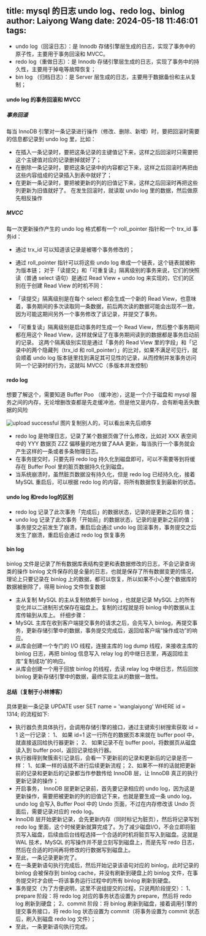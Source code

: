 title: mysql 的日志 undo log、redo log、binlog
author: Laiyong Wang
date: 2024-05-18 11:46:01
tags:
---
- undo log（回滚日志）：是 Innodb 存储引擎层生成的日志，实现了事务中的原子性，主要用于事务回滚和 MVCC。
- redo log（重做日志）：是 Innodb 存储引擎层生成的日志，实现了事务中的持久性，主要用于掉电等故障恢复；
- bin log （归档日志）：是 Server 层生成的日志，主要用于数据备份和主从复制；

#### undo log 的事务回滚和 MVCC
  ##### 事务回滚
  每当 InnoDB 引擎对一条记录进行操作（修改、删除、新增）时，要把回滚时需要的信息都记录到 undo log 里，比如：
  - 在插入一条记录时，要把这条记录的主键值记下来，这样之后回滚时只需要把这个主键值对应的记录删掉就好了；
  - 在删除一条记录时，要把这条记录中的内容都记下来，这样之后回滚时再把由这些内容组成的记录插入到表中就好了；
  - 在更新一条记录时，要把被更新的列的旧值记下来，这样之后回滚时再把这些列更新为旧值就好了。
  在发生回滚时，就读取 undo log 里的数据，然后做原先相反操作
  
  ##### MVCC
  每一次更新操作产生的 undo log 格式都有一个 roll_pointer 指针和一个 trx_id 事务id：
  - 通过 trx_id 可以知道该记录是被哪个事务修改的；
  - 通过 roll_pointer 指针可以将这些 undo log 串成一个链表，这个链表就被称为版本链；
  对于「读提交」和「可重复读」隔离级别的事务来说，它们的快照读（普通 select 语句）是通过 Read View + undo log 来实现的，它们的区别在于创建 Read View 的时机不同：

  - 「读提交」隔离级别是在每个 select 都会生成一个新的 Read View，也意味着，事务期间的多次读取同一条数据，前后两次读的数据可能会出现不一致，因为可能这期间另外一个事务修改了该记录，并提交了事务。
  - 「可重复读」隔离级别是启动事务时生成一个 Read View，然后整个事务期间都在用这个 Read View，这样就保证了在事务期间读到的数据都是事务启动前的记录。
  这两个隔离级别实现是通过「事务的 Read View 里的字段」和「记录中的两个隐藏列（trx_id 和 roll_pointer）」的比对，如果不满足可见行，就会顺着 undo log 版本链里找到满足其可见性的记录，从而控制并发事务访问同一个记录时的行为，这就叫 MVCC（多版本并发控制）
  
#### redo log
  想要了解这个，需要知道 Buffer Poo （缓冲池），这是一个介于磁盘和 mysql 服务之间的内存，无论增删改查都是先走缓冲池，但是他又是内存，会有断电丢失数据的风险
  
![upload successful](/images/pasted-41.png)
  图片复制别人的，可以看出来先后顺序
  - redo log 是物理日志，记录了某个数据页做了什么修改，比如对 XXX 表空间中的 YYY 数据页 ZZZ 偏移量的地方做了AAA 更新，每当执行一个事务就会产生这样的一条或者多条物理日志。
  - 在事务提交时，只要先将 redo log 持久化到磁盘即可，可以不需要等到将缓存在 Buffer Pool 里的脏页数据持久化到磁盘。
  - 当系统崩溃时，虽然脏页数据没有持久化，但是 redo log 已经持久化，接着 MySQL 重启后，可以根据 redo log 的内容，将所有数据恢复到最新的状态。
  
#### undo log 和redo log的区别

  - redo log 记录了此次事务「完成后」的数据状态，记录的是更新之后的 值；
  - undo log 记录了此次事务「开始前」的数据状态，记录的是更新之前的值；
  事务提交之前发生了崩溃，重启后会通过 undo log 回滚事务，事务提交之后发生了崩溃，重启后会通过 redo log 恢复事务
  
#### bin log
  binlog 文件是记录了所有数据库表结构变更和表数据修改的日志，不会记录查询类的操作
  binlog 文件保存的是全量的日志，也就是保存了所有数据变更的情况，理论上只要记录在 binlog 上的数据，都可以恢复，所以如果不小心整个数据库的数据被删除了，得用 binlog 文件恢复数据
  
  - 主从复制
  MySQL 的主从复制依赖于 binlog ，也就是记录 MySQL 上的所有变化并以二进制形式保存在磁盘上。复制的过程就是将 binlog 中的数据从主库传输到从库上。
  纤细步骤：
  - MySQL 主库在收到客户端提交事务的请求之后，会先写入 binlog，再提交事务，更新存储引擎中的数据，事务提交完成后，返回给客户端“操作成功”的响应。
  - 从库会创建一个专门的 I/O 线程，连接主库的 log dump 线程，来接收主库的 binlog 日志，再把 binlog 信息写入 relay log 的中继日志里，再返回给主库“复制成功”的响应。
  - 从库会创建一个用于回放 binlog 的线程，去读 relay log 中继日志，然后回放 binlog 更新存储引擎中的数据，最终实现主从的数据一致性。
  
#### 总结（复制于小林博客）
  具体更新一条记录 UPDATE user SET name = 'wanglaiyong' WHERE id = 1314; 的流程如下:

  - 执行器负责具体执行，会调用存储引擎的接口，通过主键索引树搜索获取 id = 1 这一行记录：
  1、 如果 id=1 这一行所在的数据页本来就在 buffer pool 中，就直接返回给执行器更新；
  2、 如果记录不在 buffer pool，将数据页从磁盘读入到 buffer pool，返回记录给执行器。
  - 执行器得到聚簇索引记录后，会看一下更新前的记录和更新后的记录是否一样：
  1、如果一样的话就不进行后续更新流程；
  2、如果不一样的话就把更新前的记录和更新后的记录都当作参数传给 InnoDB 层，让 InnoDB 真正的执行更新记录的操作；
  - 开启事务， InnoDB 层更新记录前，首先要记录相应的 undo log，因为这是更新操作，需要把被更新的列的旧值记下来，也就是要生成一条 undo log，undo log 会写入 Buffer Pool 中的 Undo 页面，不过在内存修改该 Undo 页面后，需要记录对应的 redo log。
  - InnoDB 层开始更新记录，会先更新内存（同时标记为脏页），然后将记录写到 redo log 里面，这个时候更新就算完成了。为了减少磁盘I/O，不会立即将脏页写入磁盘，后续由后台线程选择一个合适的时机将脏页写入到磁盘。这就是 WAL 技术，MySQL 的写操作并不是立刻写到磁盘上，而是先写 redo 日志，然后在合适的时间再将修改的行数据写到磁盘上。
  - 至此，一条记录更新完了。
  - 在一条更新语句执行完成后，然后开始记录该语句对应的 binlog，此时记录的 binlog 会被保存到 binlog cache，并没有刷新到硬盘上的 binlog 文件，在事务提交时才会统一将该事务运行过程中的所有 binlog 刷新到硬盘。
  - 事务提交（为了方便说明，这里不说组提交的过程，只说两阶段提交）：
  1、prepare 阶段：将 redo log 对应的事务状态设置为 prepare，然后将 redo log 刷新到硬盘；
  2、commit 阶段：将 binlog 刷新到磁盘，接着调用引擎的提交事务接口，将 redo log 状态设置为 commit（将事务设置为 commit 状态后，刷入到磁盘 redo log 文件）；
  - 至此，一条更新语句执行完成。
  
